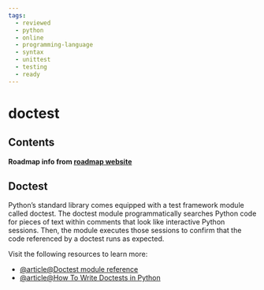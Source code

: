 ```yaml
---
tags:
  - reviewed
  - python
  - online
  - programming-language
  - syntax
  - unittest
  - testing
  - ready
---
```


# doctest

## Contents

__Roadmap info from [roadmap website](https://roadmap.sh/python/python-testing/doctest)__

## Doctest

Python’s standard library comes equipped with a test framework module called doctest. The doctest module programmatically searches Python code for pieces of text within comments that look like interactive Python sessions. Then, the module executes those sessions to confirm that the code referenced by a doctest runs as expected.

Visit the following resources to learn more:

- [@article@Doctest module reference](https://docs.python.org/3/library/doctest.html)
- [@article@How To Write Doctests in Python](https://www.digitalocean.com/community/tutorials/how-to-write-doctests-in-python)
